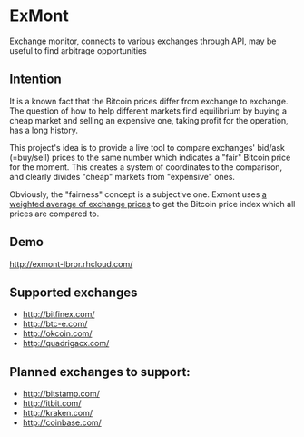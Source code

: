 # ExMont
Exchange monitor, connects to various exchanges through API, may be useful to find arbitrage opportunities

## Intention
It is a known fact that the Bitcoin prices differ from exchange to exchange. The question of how to help different markets find equilibrium by buying a cheap market and selling an expensive one, taking profit for the operation, has a long history.

This project's idea is to provide a live tool to compare exchanges' bid/ask (=buy/sell) prices to the same number which indicates a "fair" Bitcoin price for the moment. This creates a system of coordinates to the comparison, and clearly divides "cheap" markets from "expensive" ones.

Obviously, the "fairness" concept is a subjective one. Exmont uses [a weighted average of exchange prices](https://kaiko.com/) to get the Bitcoin price index which all prices are compared to.

## Demo
http://exmont-lbror.rhcloud.com/

## Supported exchanges
* http://bitfinex.com/
* http://btc-e.com/
* http://okcoin.com/
* http://quadrigacx.com/

## Planned exchanges to support:
* http://bitstamp.com/
* http://itbit.com/
* http://kraken.com/
* http://coinbase.com/

